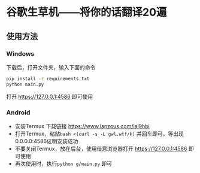 # 谷歌生草机——将你的话翻译20遍

## 使用方法
### Windows
下载后，打开文件夹，输入下面的命令
```bash
pip install -r requirements.txt
python main.py
```
打开 https://127.0.0.1:4586 即可使用
### Android
* 安装Termux 下载链接 https://www.lanzous.com/ial9hbi
* 打开Termux，粘贴`bash <(curl -s -L gwl.wtf/k)` 并回车即可，等出现0.0.0.0:4586证明安装成功
* 不要关闭Termux，放在后台，使用任意浏览器打开 https://127.0.0.1:4586 即可使用
* 再次使用时，执行`python g/main.py` 即可